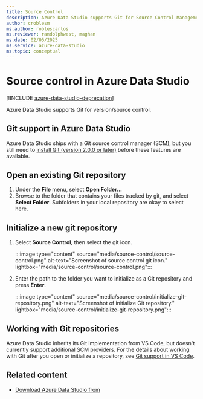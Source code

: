 ```yaml
---
title: Source Control
description: Azure Data Studio supports Git for Source Control Management (SCM). Learn how to open an existing Git repository, and how to initialize a new one.
author: croblesm
ms.author: roblescarlos
ms.reviewer: randolphwest, maghan
ms.date: 02/06/2025
ms.service: azure-data-studio
ms.topic: conceptual
---
```


# Source control in Azure Data Studio

[!INCLUDE [azure-data-studio-deprecation](includes/azure-data-studio-deprecation.md)]

Azure Data Studio supports Git for version/source control.

## Git support in Azure Data Studio

Azure Data Studio ships with a Git source control manager (SCM), but you still need to [install Git (version 2.0.0 or later)](https://git-scm.com/download) before these features are available.

## Open an existing Git repository

1. Under the **File** menu, select **Open Folder...**
1. Browse to the folder that contains your files tracked by git, and select **Select Folder**. Subfolders in your local repository are okay to select here.

## Initialize a new git repository

1. Select **Source Control**, then select the git icon.

   :::image type="content" source="media/source-control/source-control.png" alt-text="Screenshot of source control git icon." lightbox="media/source-control/source-control.png":::

1. Enter the path to the folder you want to initialize as a Git repository and press **Enter**.

   :::image type="content" source="media/source-control/initialize-git-repository.png" alt-text="Screenshot of initialize Git repository." lightbox="media/source-control/initialize-git-repository.png":::

## Working with Git repositories

Azure Data Studio inherits its Git implementation from VS Code, but doesn't currently support additional SCM providers. For the details about working with Git after you open or initialize a repository, see [Git support in VS Code](https://code.visualstudio.com/docs/editor/versioncontrol#_git-support).

## Related content

- [Download Azure Data Studio from](download-azure-data-studio.md)
